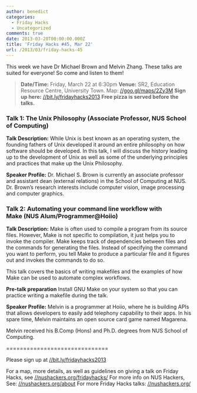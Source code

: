 ```yaml
---
author: benedict
categories:
  - Friday Hacks
  - Uncategorized
comments: true
date: 2013-03-20T00:00:00.000Z
title: 'Friday Hacks #45, Mar 22'
url: /2013/03/friday-hacks-45
---
```


This week we have Dr Michael Brown and Melvin Zhang. These talks are suited for everyone! So come and listen to them!
<blockquote><strong>Date/Time:</strong> Friday, March 22 at 6:30pm
<strong>Venue:</strong> SR2, Education Resource Centre, University Town. Map: <a href="//goo.gl/maps/2Zy3M">//goo.gl/maps/2Zy3M</a>
<strong>Sign up here:</strong> <a href="//bit.ly/fridayhacks2013">//bit.ly/fridayhacks2013</a>
<strong>Free pizza is served before the talks.</strong></blockquote>
<h3>Talk 1: The Unix Philosophy (Associate Professor, NUS School of Computing)</h3>
<strong>Talk Description:</strong>
While Unix is best known as an operating system, the founding fathers of Unix developed it around an entire philosophy on how software should be developed. In this talk, I will discuss the history leading up to the development of Unix as well as some of the underlying principles and practices that make up the Unix Philosophy.

<strong>Speaker Profile:</strong>
Dr. Michael S. Brown is currently an associate professor and assistant dean (external relations) in the School of Computing at NUS.  Dr. Brown’s research interests include computer vision, image processing and computer graphics.
<h3>Talk 2: Automating your command line workflow with Make (NUS Alum/Programmer@Hoiio)</h3>
<strong>Talk Description:</strong>
Make is often used to compile a program from its source files. However, Make is not specific to compilation, it just helps you to invoke the compiler. Make keeps track of dependencies between files and the commands for generating the files. Instead of specifying the command you want to perform, you tell Make to produce a particular file and it figures out and invokes the commands to do so.

This talk covers the basics of writing makefiles and the examples of how Make can be used to automate complex workflows.

<strong>Pre-talk preparation</strong>
Install GNU Make on your system so that you can practice writing a makefile during the talk.

<strong>Speaker Profile:</strong>
Melvin is a programmer at Hoiio, where he is building APIs that allows
developers to easily add telephony capability to their apps. In his spare
time, Melvin maintains an open source card game named Magarena.

Melvin received his B.Comp (Hons) and Ph.D. degrees from NUS School of
Computing.

==============================

Please sign up at <a href="//bit.ly/fridayhacks2013">//bit.ly/fridayhacks2013</a>

For a map, more details, as well as guidelines on giving a talk on Friday Hacks, see <a href="/fridayhacks/">//nushackers.org/fridayhacks/</a>
For more info on NUS Hackers, See: <a href="/about">//nushackers.org/about</a>
For more Friday Hacks talks: <a href="/">//nushackers.org/</a>
